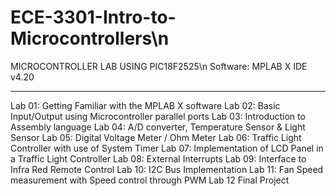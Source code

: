 # ECE-3301-Intro-to-Microcontrollers\n
MICROCONTROLLER LAB USING PIC18F2525\n
Software: MPLAB X IDE v4.20

--------------------------------------------------------------------
Lab 01: Getting Familiar with the MPLAB X software 
Lab 02: Basic Input/Output using Microcontroller parallel ports
Lab 03: Introduction to Assembly language
Lab 04: A/D converter, Temperature Sensor & Light Sensor 
Lab 05: Digital Voltage Meter / Ohm Meter
Lab 06: Traffic Light Controller with use of System Timer
Lab 07: Implementation of LCD Panel in a Traffic Light Controller 
Lab 08: External Interrupts
Lab 09: Interface to Infra Red Remote Control
Lab 10: I2C Bus Implementation 
Lab 11: Fan Speed measurement with Speed control through PWM
Lab 12  Final Project
